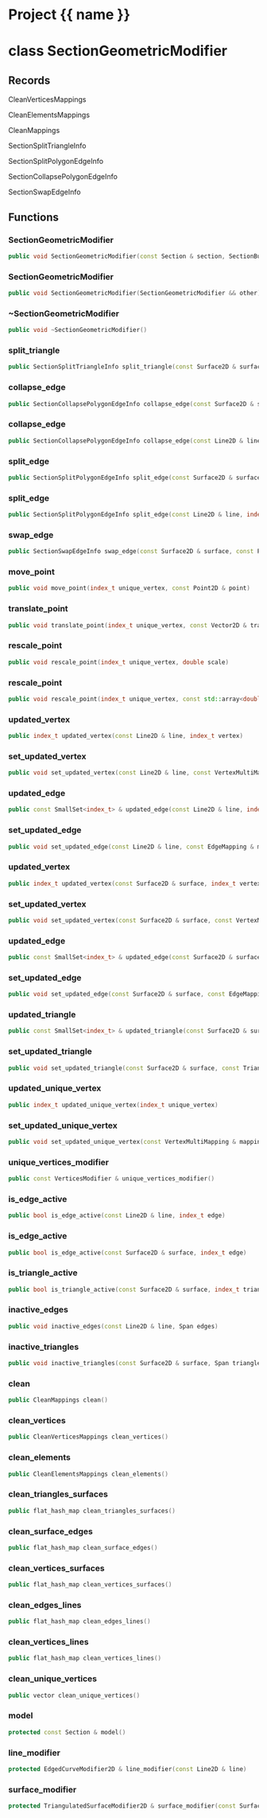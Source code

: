 <script setup>
import {useRoute} from 'vitepress'
const {path} = useRoute()
const tokens = path.split('/')
const words = tokens[2].split('-');
for (let i = 0; i < words.length; i++) {
    words[i] = words[i].charAt(0).toUpperCase() + words[i].slice(1);
    words[i] = words[i].replace('geode', 'Geode')
}
const name = words.join('-');
</script>
# Project {{ name }}

# class SectionGeometricModifier


## Records

CleanVerticesMappings

CleanElementsMappings

CleanMappings

SectionSplitTriangleInfo

SectionSplitPolygonEdgeInfo

SectionCollapsePolygonEdgeInfo

SectionSwapEdgeInfo



## Functions

### SectionGeometricModifier

```cpp
public void SectionGeometricModifier(const Section & section, SectionBuilder & builder)
```


### SectionGeometricModifier

```cpp
public void SectionGeometricModifier(SectionGeometricModifier && other)
```


### ~SectionGeometricModifier

```cpp
public void ~SectionGeometricModifier()
```


### split_triangle

```cpp
public SectionSplitTriangleInfo split_triangle(const Surface2D & surface, index_t triangle, const Point2D & point)
```


### collapse_edge

```cpp
public SectionCollapsePolygonEdgeInfo collapse_edge(const Surface2D & surface, const PolygonEdge & edge, const Point2D & point)
```


### collapse_edge

```cpp
public SectionCollapsePolygonEdgeInfo collapse_edge(const Line2D & line, index_t edge, const Point2D & point)
```


### split_edge

```cpp
public SectionSplitPolygonEdgeInfo split_edge(const Surface2D & surface, const PolygonEdge & edge, const Point2D & point)
```


### split_edge

```cpp
public SectionSplitPolygonEdgeInfo split_edge(const Line2D & line, index_t edge, const Point2D & point)
```


### swap_edge

```cpp
public SectionSwapEdgeInfo swap_edge(const Surface2D & surface, const PolygonEdge & edge)
```


### move_point

```cpp
public void move_point(index_t unique_vertex, const Point2D & point)
```


### translate_point

```cpp
public void translate_point(index_t unique_vertex, const Vector2D & translation)
```


### rescale_point

```cpp
public void rescale_point(index_t unique_vertex, double scale)
```


### rescale_point

```cpp
public void rescale_point(index_t unique_vertex, const std::array<double, 2> & scale)
```


### updated_vertex

```cpp
public index_t updated_vertex(const Line2D & line, index_t vertex)
```


### set_updated_vertex

```cpp
public void set_updated_vertex(const Line2D & line, const VertexMultiMapping & mapping)
```


### updated_edge

```cpp
public const SmallSet<index_t> & updated_edge(const Line2D & line, index_t edge)
```


### set_updated_edge

```cpp
public void set_updated_edge(const Line2D & line, const EdgeMapping & mapping)
```


### updated_vertex

```cpp
public index_t updated_vertex(const Surface2D & surface, index_t vertex)
```


### set_updated_vertex

```cpp
public void set_updated_vertex(const Surface2D & surface, const VertexMultiMapping & mapping)
```


### updated_edge

```cpp
public const SmallSet<index_t> & updated_edge(const Surface2D & surface, index_t edge)
```


### set_updated_edge

```cpp
public void set_updated_edge(const Surface2D & surface, const EdgeMapping & mapping)
```


### updated_triangle

```cpp
public const SmallSet<index_t> & updated_triangle(const Surface2D & surface, index_t triangle)
```


### set_updated_triangle

```cpp
public void set_updated_triangle(const Surface2D & surface, const TriangleMapping & mapping)
```


### updated_unique_vertex

```cpp
public index_t updated_unique_vertex(index_t unique_vertex)
```


### set_updated_unique_vertex

```cpp
public void set_updated_unique_vertex(const VertexMultiMapping & mapping)
```


### unique_vertices_modifier

```cpp
public const VerticesModifier & unique_vertices_modifier()
```


### is_edge_active

```cpp
public bool is_edge_active(const Line2D & line, index_t edge)
```


### is_edge_active

```cpp
public bool is_edge_active(const Surface2D & surface, index_t edge)
```


### is_triangle_active

```cpp
public bool is_triangle_active(const Surface2D & surface, index_t triangle)
```


### inactive_edges

```cpp
public void inactive_edges(const Line2D & line, Span edges)
```


### inactive_triangles

```cpp
public void inactive_triangles(const Surface2D & surface, Span triangles)
```


### clean

```cpp
public CleanMappings clean()
```


### clean_vertices

```cpp
public CleanVerticesMappings clean_vertices()
```


### clean_elements

```cpp
public CleanElementsMappings clean_elements()
```


### clean_triangles_surfaces

```cpp
public flat_hash_map clean_triangles_surfaces()
```


### clean_surface_edges

```cpp
public flat_hash_map clean_surface_edges()
```


### clean_vertices_surfaces

```cpp
public flat_hash_map clean_vertices_surfaces()
```


### clean_edges_lines

```cpp
public flat_hash_map clean_edges_lines()
```


### clean_vertices_lines

```cpp
public flat_hash_map clean_vertices_lines()
```


### clean_unique_vertices

```cpp
public vector clean_unique_vertices()
```


### model

```cpp
protected const Section & model()
```


### line_modifier

```cpp
protected EdgedCurveModifier2D & line_modifier(const Line2D & line)
```


### surface_modifier

```cpp
protected TriangulatedSurfaceModifier2D & surface_modifier(const Surface2D & surface)
```




